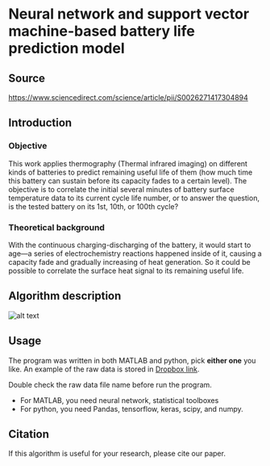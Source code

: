 # Neural network and support vector machine-based battery life prediction model
## Source
https://www.sciencedirect.com/science/article/pii/S0026271417304894

## Introduction
### Objective
This work applies thermography (Thermal infrared imaging) on different kinds of batteries to predict remaining useful life of them (how much time this battery can sustain before its capacity fades to a certain level). The objective is to correlate the initial several minutes of battery surface temperature data to its current cycle life number, or to answer the question, is the tested battery on its 1st, 10th, or 100th cycle?
### Theoretical background
With the continuous charging-discharging of the battery, it would start to age—a series of electrochemistry reactions happened inside of it, causing a capacity fade and gradually increasing of heat generation. So it could be possible to correlate the surface heat signal to its remaining useful life. 

## Algorithm description
![alt text](https://github.com/zhouxf53/Battery-life-estimation/blob/master/fig3.jpg)

## Usage
The program was written in both MATLAB and python, pick **either one** you like. An example of the raw data is stored in [Dropbox link](https://www.dropbox.com/s/txkvwzbc5zy3qkt/datafile.asc?dl=0). 

Double check the raw data file name before run the program.
- For MATLAB, you need neural network, statistical toolboxes
- For python, you need Pandas, tensorflow, keras, scipy, and numpy.

## Citation
If this algorithm is useful for your research, please cite our paper.
